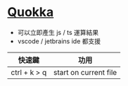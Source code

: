 # [Quokka](https://quokkajs.com/)

-   可以立即產生 js / ts 運算結果
-   vscode / jetbrains ide 都支援

| 快速鍵       | 功用                  |
| ------------ | --------------------- |
| ctrl + k > q | start on current file |
